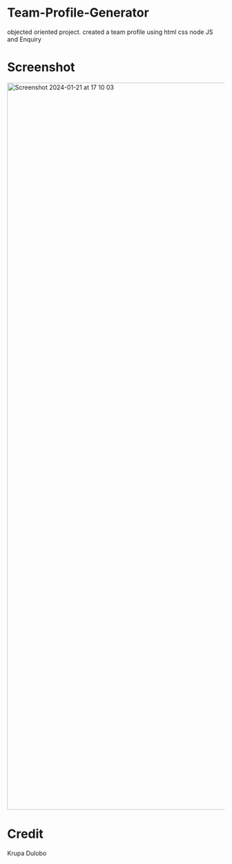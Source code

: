 # Team-Profile-Generator

objected oriented project. created a team profile using html css node JS  and Enquiry


# Screenshot

<img width="1680" alt="Screenshot 2024-01-21 at 17 10 03" src="https://github.com/Thisaintkrupaa/Team-Profile-Generator/assets/115632825/637310ff-83c0-4d22-8ac0-75338e19407b">


# Credit 

Krupa Dulobo

